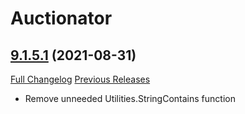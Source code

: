 # Auctionator

## [9.1.5.1](https://github.com/Auctionator/Auctionator/tree/9.1.5.1) (2021-08-31)
[Full Changelog](https://github.com/Auctionator/Auctionator/compare/9.1.5...9.1.5.1) [Previous Releases](https://github.com/Auctionator/Auctionator/releases)

- Remove unneeded Utilities.StringContains function  
